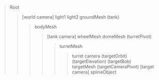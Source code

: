 > Root
>> [world camera]
>> light1
>> light2
>> groundMesh
>> (tank)
>>> bodyMesh
>>>> [tank camera]
>>>> wheelMesh
>>>> domeMesh
>>>> (turretPivot)
>>>>> turretMesh
>>>>>> turret camera
>> (targetOrbit)
>>> (targetElevation)
>>>> (targetBob)
>>>>> targetMesh
>>>>> (targetCameraPivot)
>>>>>> [target camera]
>> splineObject